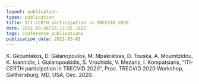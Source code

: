 ```yaml
---
layout: publication
types: publication
title: ITI-CERTH participation in TRECVID 2020
date: 2021-03-26T15:11:55.182Z
tags: conference_publications
publication_date: 2021-03-01
---
```

K. Gkountakos, D. Galanopoulos, M. Mpakratsas, D. Touska, A. Moumtzidou, K. Ioannidis, I. Gialampoukidis, S. Vrochidis, V. Mezaris, I. Kompatsiaris, “ITI-CERTH participation in TRECVID 2020”, Proc. TRECVID 2020 Workshop, Gaithersburg, MD, USA, Dec. 2020.
